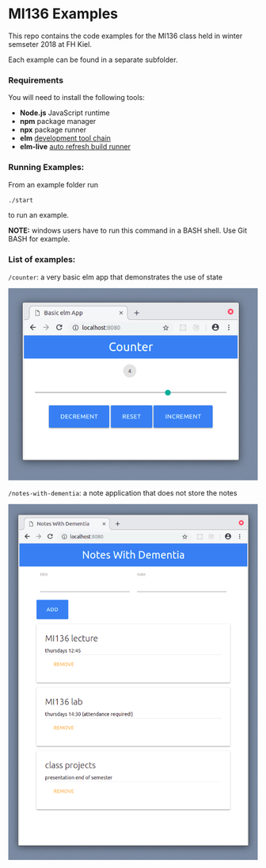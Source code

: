 # MI136 Examples

This repo contains the code examples for the MI136 class held in winter semseter
2018 at FH Kiel.

Each example can be found in a separate subfolder.

### Requirements

You will need to install the following tools:

* **Node.js** JavaScript runtime
* **npm** package manager
* **npx** package runner
* **elm** [development tool chain](https://guide.elm-lang.org/install.html)
* **elm-live** [auto refresh build runner](https://github.com/wking-io/elm-live)

### Running Examples:

From an example folder run

```bash
./start
```

to run an example.

**NOTE:** windows users have to run this command in a BASH shell. Use Git BASH for example.

### List of examples:

`/counter`: a very basic elm app that demonstrates the use of state

![counter screenshot](resources/counter.png)

`/notes-with-dementia`:  a note application that does not store the notes

![notes with dementia screen shot](resources/notes-with-dementia.png)

